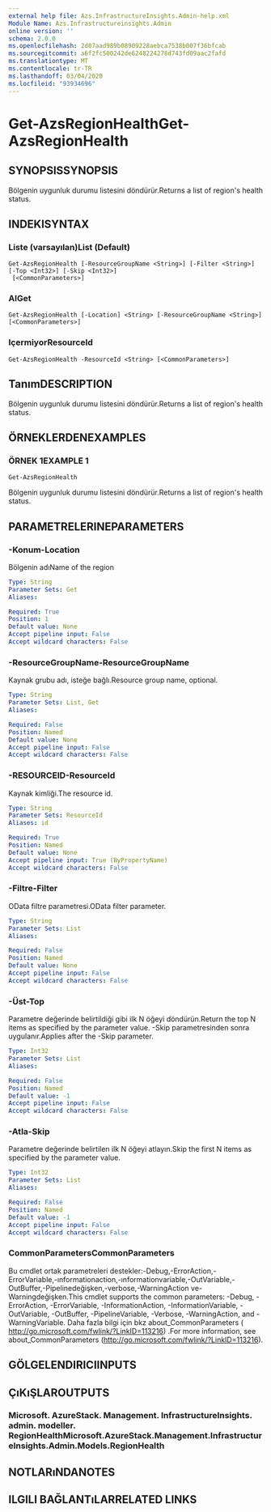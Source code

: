 ```yaml
---
external help file: Azs.InfrastructureInsights.Admin-help.xml
Module Name: Azs.Infrastructureinsights.Admin
online version: ''
schema: 2.0.0
ms.openlocfilehash: 2d07aad989b08909228aebca7538b007f36bfcab
ms.sourcegitcommit: a6f2fc500242de6248224278d743fd09aac2fafd
ms.translationtype: MT
ms.contentlocale: tr-TR
ms.lasthandoff: 03/04/2020
ms.locfileid: "93934696"
---
```

# <span data-ttu-id="c9c17-101">Get-AzsRegionHealth</span><span class="sxs-lookup"><span data-stu-id="c9c17-101">Get-AzsRegionHealth</span></span>

## <span data-ttu-id="c9c17-102">SYNOPSIS</span><span class="sxs-lookup"><span data-stu-id="c9c17-102">SYNOPSIS</span></span>
<span data-ttu-id="c9c17-103">Bölgenin uygunluk durumu listesini döndürür.</span><span class="sxs-lookup"><span data-stu-id="c9c17-103">Returns a list of region's health status.</span></span>

## <span data-ttu-id="c9c17-104">INDEKI</span><span class="sxs-lookup"><span data-stu-id="c9c17-104">SYNTAX</span></span>

### <span data-ttu-id="c9c17-105">Liste (varsayılan)</span><span class="sxs-lookup"><span data-stu-id="c9c17-105">List (Default)</span></span>
```
Get-AzsRegionHealth [-ResourceGroupName <String>] [-Filter <String>] [-Top <Int32>] [-Skip <Int32>]
 [<CommonParameters>]
```

### <span data-ttu-id="c9c17-106">Al</span><span class="sxs-lookup"><span data-stu-id="c9c17-106">Get</span></span>
```
Get-AzsRegionHealth [-Location] <String> [-ResourceGroupName <String>] [<CommonParameters>]
```

### <span data-ttu-id="c9c17-107">Içermiyor</span><span class="sxs-lookup"><span data-stu-id="c9c17-107">ResourceId</span></span>
```
Get-AzsRegionHealth -ResourceId <String> [<CommonParameters>]
```

## <span data-ttu-id="c9c17-108">Tanım</span><span class="sxs-lookup"><span data-stu-id="c9c17-108">DESCRIPTION</span></span>
<span data-ttu-id="c9c17-109">Bölgenin uygunluk durumu listesini döndürür.</span><span class="sxs-lookup"><span data-stu-id="c9c17-109">Returns a list of region's health status.</span></span>

## <span data-ttu-id="c9c17-110">ÖRNEKLERDEN</span><span class="sxs-lookup"><span data-stu-id="c9c17-110">EXAMPLES</span></span>

### <span data-ttu-id="c9c17-111">ÖRNEK 1</span><span class="sxs-lookup"><span data-stu-id="c9c17-111">EXAMPLE 1</span></span>
```
Get-AzsRegionHealth
```

<span data-ttu-id="c9c17-112">Bölgenin uygunluk durumu listesini döndürür.</span><span class="sxs-lookup"><span data-stu-id="c9c17-112">Returns a list of region's health status.</span></span>

## <span data-ttu-id="c9c17-113">PARAMETRELERINE</span><span class="sxs-lookup"><span data-stu-id="c9c17-113">PARAMETERS</span></span>

### <span data-ttu-id="c9c17-114">-Konum</span><span class="sxs-lookup"><span data-stu-id="c9c17-114">-Location</span></span>
<span data-ttu-id="c9c17-115">Bölgenin adı</span><span class="sxs-lookup"><span data-stu-id="c9c17-115">Name of the region</span></span>

```yaml
Type: String
Parameter Sets: Get
Aliases:

Required: True
Position: 1
Default value: None
Accept pipeline input: False
Accept wildcard characters: False
```

### <span data-ttu-id="c9c17-116">-ResourceGroupName</span><span class="sxs-lookup"><span data-stu-id="c9c17-116">-ResourceGroupName</span></span>
<span data-ttu-id="c9c17-117">Kaynak grubu adı, isteğe bağlı.</span><span class="sxs-lookup"><span data-stu-id="c9c17-117">Resource group name, optional.</span></span>

```yaml
Type: String
Parameter Sets: List, Get
Aliases:

Required: False
Position: Named
Default value: None
Accept pipeline input: False
Accept wildcard characters: False
```

### <span data-ttu-id="c9c17-118">-RESOURCEID</span><span class="sxs-lookup"><span data-stu-id="c9c17-118">-ResourceId</span></span>
<span data-ttu-id="c9c17-119">Kaynak kimliği.</span><span class="sxs-lookup"><span data-stu-id="c9c17-119">The resource id.</span></span>

```yaml
Type: String
Parameter Sets: ResourceId
Aliases: id

Required: True
Position: Named
Default value: None
Accept pipeline input: True (ByPropertyName)
Accept wildcard characters: False
```

### <span data-ttu-id="c9c17-120">-Filtre</span><span class="sxs-lookup"><span data-stu-id="c9c17-120">-Filter</span></span>
<span data-ttu-id="c9c17-121">OData filtre parametresi.</span><span class="sxs-lookup"><span data-stu-id="c9c17-121">OData filter parameter.</span></span>

```yaml
Type: String
Parameter Sets: List
Aliases:

Required: False
Position: Named
Default value: None
Accept pipeline input: False
Accept wildcard characters: False
```

### <span data-ttu-id="c9c17-122">-Üst</span><span class="sxs-lookup"><span data-stu-id="c9c17-122">-Top</span></span>
<span data-ttu-id="c9c17-123">Parametre değerinde belirtildiği gibi ilk N öğeyi döndürün.</span><span class="sxs-lookup"><span data-stu-id="c9c17-123">Return the top N items as specified by the parameter value.</span></span>
<span data-ttu-id="c9c17-124">-Skip parametresinden sonra uygulanır.</span><span class="sxs-lookup"><span data-stu-id="c9c17-124">Applies after the -Skip parameter.</span></span>

```yaml
Type: Int32
Parameter Sets: List
Aliases:

Required: False
Position: Named
Default value: -1
Accept pipeline input: False
Accept wildcard characters: False
```

### <span data-ttu-id="c9c17-125">-Atla</span><span class="sxs-lookup"><span data-stu-id="c9c17-125">-Skip</span></span>
<span data-ttu-id="c9c17-126">Parametre değerinde belirtilen ilk N öğeyi atlayın.</span><span class="sxs-lookup"><span data-stu-id="c9c17-126">Skip the first N items as specified by the parameter value.</span></span>

```yaml
Type: Int32
Parameter Sets: List
Aliases:

Required: False
Position: Named
Default value: -1
Accept pipeline input: False
Accept wildcard characters: False
```

### <span data-ttu-id="c9c17-127">CommonParameters</span><span class="sxs-lookup"><span data-stu-id="c9c17-127">CommonParameters</span></span>
<span data-ttu-id="c9c17-128">Bu cmdlet ortak parametreleri destekler:-Debug,-ErrorAction,-ErrorVariable,-ınformationaction,-ınformationvariable,-OutVariable,-OutBuffer,-Pipelinedeğişken,-verbose,-WarningAction ve-Warningdeğişken.</span><span class="sxs-lookup"><span data-stu-id="c9c17-128">This cmdlet supports the common parameters: -Debug, -ErrorAction, -ErrorVariable, -InformationAction, -InformationVariable, -OutVariable, -OutBuffer, -PipelineVariable, -Verbose, -WarningAction, and -WarningVariable.</span></span> <span data-ttu-id="c9c17-129">Daha fazla bilgi için bkz about_CommonParameters ( http://go.microsoft.com/fwlink/?LinkID=113216) .</span><span class="sxs-lookup"><span data-stu-id="c9c17-129">For more information, see about_CommonParameters (http://go.microsoft.com/fwlink/?LinkID=113216).</span></span>

## <span data-ttu-id="c9c17-130">GÖLGELENDIRICI</span><span class="sxs-lookup"><span data-stu-id="c9c17-130">INPUTS</span></span>

## <span data-ttu-id="c9c17-131">ÇıKıŞLAR</span><span class="sxs-lookup"><span data-stu-id="c9c17-131">OUTPUTS</span></span>

### <span data-ttu-id="c9c17-132">Microsoft. AzureStack. Management. InfrastructureInsights. admin. modeller. RegionHealth</span><span class="sxs-lookup"><span data-stu-id="c9c17-132">Microsoft.AzureStack.Management.InfrastructureInsights.Admin.Models.RegionHealth</span></span>

## <span data-ttu-id="c9c17-133">NOTLARıNDA</span><span class="sxs-lookup"><span data-stu-id="c9c17-133">NOTES</span></span>

## <span data-ttu-id="c9c17-134">ILGILI BAĞLANTıLAR</span><span class="sxs-lookup"><span data-stu-id="c9c17-134">RELATED LINKS</span></span>
